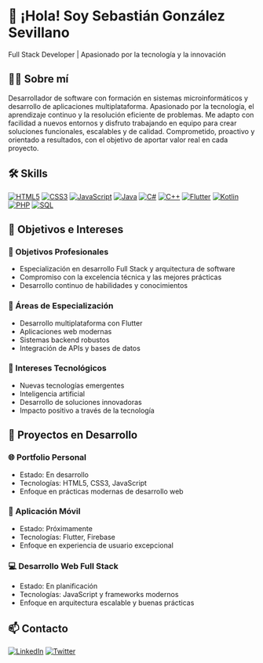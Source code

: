 # 👋 ¡Hola! Soy Sebastián González Sevillano

Full Stack Developer | Apasionado por la tecnología y la innovación

## 👨‍💻 Sobre mí

Desarrollador de software con formación en sistemas microinformáticos y desarrollo de aplicaciones multiplataforma. Apasionado por la tecnología, el aprendizaje continuo y la resolución eficiente de problemas. Me adapto con facilidad a nuevos entornos y disfruto trabajando en equipo para crear soluciones funcionales, escalables y de calidad. Comprometido, proactivo y orientado a resultados, con el objetivo de aportar valor real en cada proyecto.

## 🛠️ Skills

[![HTML5](https://img.shields.io/badge/-HTML5-E34F26?style=flat-square&logo=html5&logoColor=white)](https://developer.mozilla.org/en-US/docs/Web/HTML)
[![CSS3](https://img.shields.io/badge/-CSS3-1572B6?style=flat-square&logo=css3&logoColor=white)](https://developer.mozilla.org/en-US/docs/Web/CSS)
[![JavaScript](https://img.shields.io/badge/-JavaScript-F7DF1E?style=flat-square&logo=javascript&logoColor=black)](https://developer.mozilla.org/en-US/docs/Web/JavaScript)
[![Java](https://img.shields.io/badge/-Java-007396?style=flat-square&logo=java&logoColor=white)](https://www.java.com/)
[![C#](https://img.shields.io/badge/-C%23-239120?style=flat-square&logo=c-sharp&logoColor=white)](https://docs.microsoft.com/en-us/dotnet/csharp/)
[![C++](https://img.shields.io/badge/-C++-00599C?style=flat-square&logo=c%2B%2B&logoColor=white)](https://isocpp.org/)
[![Flutter](https://img.shields.io/badge/-Flutter-02569B?style=flat-square&logo=flutter&logoColor=white)](https://flutter.dev/)
[![Kotlin](https://img.shields.io/badge/-Kotlin-0095D5?style=flat-square&logo=kotlin&logoColor=white)](https://kotlinlang.org/)
[![PHP](https://img.shields.io/badge/-PHP-777BB4?style=flat-square&logo=php&logoColor=white)](https://www.php.net/)
[![SQL](https://img.shields.io/badge/-SQL-4479A1?style=flat-square&logo=mysql&logoColor=white)](https://www.mysql.com/)

## 🎯 Objetivos e Intereses

### 🚀 Objetivos Profesionales
- Especialización en desarrollo Full Stack y arquitectura de software
- Compromiso con la excelencia técnica y las mejores prácticas
- Desarrollo continuo de habilidades y conocimientos

### 🌟 Áreas de Especialización
- Desarrollo multiplataforma con Flutter
- Aplicaciones web modernas
- Sistemas backend robustos
- Integración de APIs y bases de datos

### 🧠 Intereses Tecnológicos
- Nuevas tecnologías emergentes
- Inteligencia artificial
- Desarrollo de soluciones innovadoras
- Impacto positivo a través de la tecnología

## 📱 Proyectos en Desarrollo

### 🌐 Portfolio Personal
- Estado: En desarrollo
- Tecnologías: HTML5, CSS3, JavaScript
- Enfoque en prácticas modernas de desarrollo web

### 📱 Aplicación Móvil
- Estado: Próximamente
- Tecnologías: Flutter, Firebase
- Enfoque en experiencia de usuario excepcional

### 💻 Desarrollo Web Full Stack
- Estado: En planificación
- Tecnologías: JavaScript y frameworks modernos
- Enfoque en arquitectura escalable y buenas prácticas

## 📫 Contacto

[![LinkedIn](https://img.shields.io/badge/-LinkedIn-0077B5?style=flat-square&logo=linkedin&logoColor=white)](https://www.linkedin.com/in/sebasgnzlez)
[![Twitter](https://img.shields.io/badge/-Twitter-1DA1F2?style=flat-square&logo=twitter&logoColor=white)](https://x.com/sebasgnzlezz)
